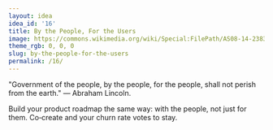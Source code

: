 ```yaml
---
layout: idea
idea_id: '16'
title: By the People, For the Users
image: https://commons.wikimedia.org/wiki/Special:FilePath/AS08-14-2383.jpg
theme_rgb: 0, 0, 0
slug: by-the-people-for-the-users
permalink: /16/
---
```


"Government of the people, by the people, for the people, shall not perish from the earth." — Abraham Lincoln. 

Build your product roadmap the same way: with the people, not just for them. Co‑create and your churn rate votes to stay.
